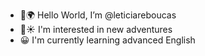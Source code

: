 - 👋🌍 Hello World, I’m @leticiareboucas
- 👀☀️ I'm interested in new adventures
-  😀 I'm currently learning advanced English

<!---
leticiareboucas/leticiareboucas is a ✨ special ✨ repository because its `README.md` (this file) appears on your GitHub profile.
You can click the Preview link to take a look at your changes.
--->
